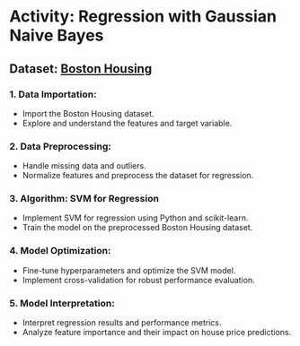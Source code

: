 # Activity: Regression with Gaussian Naive Bayes

## Dataset: [Boston Housing](https://www.kaggle.com/datasets/jamieleech/boston-housing-dataset)

### 1. Data Importation:

- Import the Boston Housing dataset.
- Explore and understand the features and target variable.

### 2. Data Preprocessing:

- Handle missing data and outliers.
- Normalize features and preprocess the dataset for regression.

### 3. Algorithm: SVM for Regression

- Implement SVM for regression using Python and scikit-learn.
- Train the model on the preprocessed Boston Housing dataset.

### 4. Model Optimization:

- Fine-tune hyperparameters and optimize the SVM model.
- Implement cross-validation for robust performance evaluation.

### 5. Model Interpretation:

- Interpret regression results and performance metrics.
- Analyze feature importance and their impact on house price predictions.


